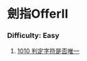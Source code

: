 # 劍指OfferII

### Difficulty: Easy
001. [1010 判定字符是否唯一](https://github.com/Kuan-HC/LeetCode/blob/main/OfferII/OfferII_1010.md)





